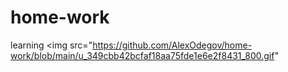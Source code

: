 # home-work
learning
<img src="https://github.com/AlexOdegov/home-work/blob/main/u_349cbb42bcfaf18aa75fde1e6e2f8431_800.gif"
